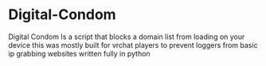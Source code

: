 # Digital-Condom
Digital Condom Is a script that blocks a domain list from loading on your device this was mostly built for vrchat players to prevent loggers from basic ip grabbing websites written fully in python
